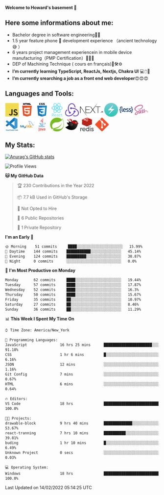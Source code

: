 **Welcome to Howard's basement  👋**
<!--
**howardding2000/howardding2000** is a ✨ _special_ ✨ repository because its `README.md` (this file) appears on your GitHub profile.

Here are some ideas to get you started: -->

**Here some informations about me:**  
---
- Bachelor degree in software engineering:man_student:
- 1.5 year feature phone :iphone: development experience （ancient technology :sweat_smile:	）
- 6 years project management experiencein in mobile device manufacturing（PMP Certification）:briefcase::necktie::pencil:
- DEP of Machining Technique ( cours en français):toolbox::hammer_and_wrench::gear:
- __I’m currently learning TypeScript, ReactJs, Nextjs, Chakra UI__ :computer::computer_mouse::muscle:
- __I’m currently srearching a job as a front end web developer__:heart_eyes::heart_eyes::heart_eyes:

**Languages and Tools:**  
---
<div>  
<a href="#"><img height="45" src="./assets/icons/javascript.svg" alt="java script"></a>
<a href="#"><img height="45" src="./assets/icons/html5.svg" alt="html5"></a>
<a href="#"><img height="45" src="./assets/icons/css3.svg" alt="CSS3"></a>
<a href="#"><img height="45" src="./assets/icons/react.svg" alt="React"></a>
<a href="#"><img height="45" src="./assets/icons/redux.svg" alt="Redux"></a>
<a href="#"><img height="45" src="./assets/icons/nextjs.svg" alt="Nextjs"></a>
<a href="#"><img height="45" src="./assets/icons/logo-chakra-400x400.jpg" alt="Chakra UI"></a>
<!--<a href="#"><img height="45" src="./assets/icons/bootstrap.svg" alt="Bootstrap"></a>-->
<a href="#"><img height="45" src="./assets/icons/less.svg" alt="LESS"></a>
<a href="#"><img height="45" src="./assets/icons/sass.svg" alt="SASS"></a>
<a href="#"><img height="45" src="./assets/icons/vscode.svg" alt="vscode"></a>
<a href="#"><img height="45" src="./assets/icons/mysql.svg" alt="MySQL"></a>
<a href="#"><img height="45" src="./assets/icons/java.svg" alt="JAVA"></a>
<a href="#"><img height="45" src="./assets/icons/spring.svg" alt="SpringBoot 2"></a>
<a href="#"><img height="45" src="./assets/icons/mybatis.svg" alt="MyBatis"></a>
<a href="#"><img height="45" src="./assets/icons/redis.svg" alt="Redis"></a>
<a href="#"><img height="45" src="./assets/icons/git.svg" alt="git"></a>
<!--<a href="#"><img height="45" src="./assets/icons/docker.svg" alt="docker"></a>-->
<!--<a href="#"><img height="45" src="./assets/icons/bash.svg" alt="bash"></a>-->
<!--<a href="#"><img height="45" src="./assets/icons/linux.svg" alt="Linux"></a>-->
</div>

**My Stats:**  
---
[![Anurag's GitHub stats](https://github-readme-stats.vercel.app/api?username=howardding2000&show_icons=true&theme=default)](#)

<!--START_SECTION:waka-->
![Profile Views](http://img.shields.io/badge/Profile%20Views-150-blue)

**🐱 My GitHub Data** 

> 🏆 230 Contributions in the Year 2022
 > 
> 📦 7.7 kB Used in GitHub's Storage 
 > 
> 🚫 Not Opted to Hire
 > 
> 📜 6 Public Repositories 
 > 
> 🔑 1 Private Repository 
 > 
**I'm an Early 🐤** 

```text
🌞 Morning    51 commits     ████░░░░░░░░░░░░░░░░░░░░░   15.99% 
🌆 Daytime    144 commits    ███████████░░░░░░░░░░░░░░   45.14% 
🌃 Evening    124 commits    █████████░░░░░░░░░░░░░░░░   38.87% 
🌙 Night      0 commits      ░░░░░░░░░░░░░░░░░░░░░░░░░   0.0%

```
📅 **I'm Most Productive on Monday** 

```text
Monday       62 commits     ████░░░░░░░░░░░░░░░░░░░░░   19.44% 
Tuesday      57 commits     ████░░░░░░░░░░░░░░░░░░░░░   17.87% 
Wednesday    52 commits     ████░░░░░░░░░░░░░░░░░░░░░   16.3% 
Thursday     50 commits     ████░░░░░░░░░░░░░░░░░░░░░   15.67% 
Friday       35 commits     ██░░░░░░░░░░░░░░░░░░░░░░░   10.97% 
Saturday     27 commits     ██░░░░░░░░░░░░░░░░░░░░░░░   8.46% 
Sunday       36 commits     ██░░░░░░░░░░░░░░░░░░░░░░░   11.29%

```


📊 **This Week I Spent My Time On** 

```text
⌚︎ Time Zone: America/New_York

💬 Programming Languages: 
JavaScript               16 hrs 25 mins      ██████████████████████░░░   91.18% 
CSS                      1 hr 6 mins         █░░░░░░░░░░░░░░░░░░░░░░░░   6.16% 
JSON                     12 mins             ░░░░░░░░░░░░░░░░░░░░░░░░░   1.16% 
Git Config               7 mins              ░░░░░░░░░░░░░░░░░░░░░░░░░   0.67% 
HTML                     6 mins              ░░░░░░░░░░░░░░░░░░░░░░░░░   0.64%

🔥 Editors: 
VS Code                  18 hrs              █████████████████████████   100.0%

🐱‍💻 Projects: 
drawable-block           9 hrs 40 mins       █████████████░░░░░░░░░░░░   53.67% 
react-tranning           7 hrs 10 mins       ██████████░░░░░░░░░░░░░░░   39.81% 
buding                   1 hr 10 mins        █░░░░░░░░░░░░░░░░░░░░░░░░   6.49% 
Unknown Project          0 secs              ░░░░░░░░░░░░░░░░░░░░░░░░░   0.03%

💻 Operating System: 
Windows                  18 hrs              █████████████████████████   100.0%

```


 Last Updated on 14/02/2022 05:14:25 UTC
<!--END_SECTION:waka-->

<!-- need to replace the icon sources
<img height="40" src="https://cdn.jsdelivr.net/gh/devicons/devicon/icons/spring/spring-original-wordmark.svg" alt="SpringBoot 2">

[![Top Langs](https://github-readme-stats.vercel.app/api/top-langs/?username=howardding2000&layout=compact)](#)

- 👯 I’m looking to collaborate on ...
- 🤔 I’m looking for help with ...
- 💬 Ask me about ...
- 📫 How to reach me: ...
- 😄 Pronouns: ...
- ⚡ Fun fact: ...
-->
